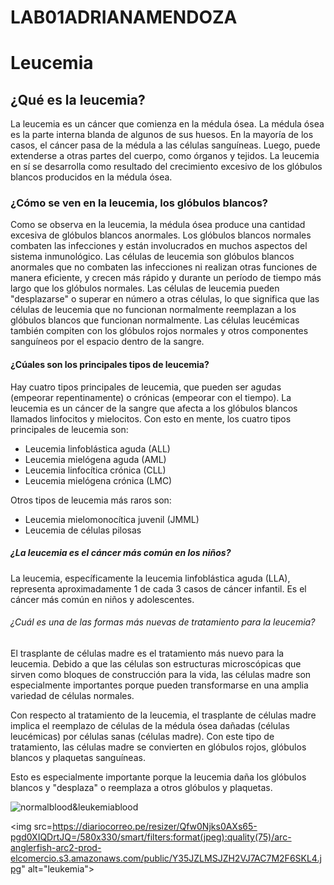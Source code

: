 # LAB01ADRIANAMENDOZA

<!DOCTYPE html>
<html>
<head>
<title>Page Title</title>
</head>
<body>

<h1>Leucemia</h1>

<h2>¿Qué es la leucemia?</h2>

<p>La leucemia es un cáncer que comienza en la médula ósea. La médula ósea es la parte interna blanda de algunos de sus huesos. En la mayoría de los casos, el cáncer pasa de la médula a las células sanguíneas. Luego, puede extenderse a otras partes del cuerpo, como órganos y tejidos. La leucemia en sí se desarrolla como resultado del crecimiento excesivo de los glóbulos blancos producidos en la médula ósea.
</p>
<h3>¿Cómo se ven en la leucemia, los glóbulos blancos?</h3>

<p>Como se observa en la leucemia, la médula ósea produce una cantidad excesiva de glóbulos blancos anormales. Los glóbulos blancos normales combaten las infecciones y están involucrados en muchos aspectos del sistema inmunológico. Las células de leucemia son glóbulos blancos anormales que no combaten las infecciones ni realizan otras funciones de manera eficiente, y crecen más rápido y durante un período de tiempo más largo que los glóbulos normales. Las células de leucemia pueden "desplazarse" o superar en número a otras células, lo que significa que las células de leucemia que no funcionan normalmente reemplazan a los glóbulos blancos que funcionan normalmente. Las células leucémicas también compiten con los glóbulos rojos normales y otros componentes sanguíneos por el espacio dentro de la sangre.</p>

<h4>¿Cúales son los principales tipos de leucemia?</h4>

<p>Hay cuatro tipos principales de leucemia, que pueden ser agudas (empeorar repentinamente) o crónicas (empeorar con el tiempo). La leucemia es un cáncer de la sangre que afecta a los glóbulos blancos llamados linfocitos y mielocitos. Con esto en mente, los cuatro tipos principales de leucemia son:

- Leucemia linfoblástica aguda (ALL)
- Leucemia mielógena aguda (AML)
- Leucemia linfocítica crónica (CLL)
- Leucemia mielógena crónica (LMC)

Otros tipos de leucemia más raros son:
- Leucemia mielomonocítica juvenil (JMML)
- Leucemia de células pilosas
</p>

<h5>¿La leucemia es el cáncer más común en los niños?</h5>

<p>La leucemia, específicamente la leucemia linfoblástica aguda (LLA), representa aproximadamente 1 de cada 3 casos de cáncer infantil. Es el cáncer más común en niños y adolescentes.</p>

<h6>¿Cuál es una de las formas más nuevas de tratamiento para la leucemia?</h6>

<p>El trasplante de células madre es el tratamiento más nuevo para la leucemia. Debido a que las células son estructuras microscópicas que sirven como bloques de construcción para la vida, las células madre son especialmente importantes porque pueden transformarse en una amplia variedad de células normales.

Con respecto al tratamiento de la leucemia, el trasplante de células madre implica el reemplazo de células de la médula ósea dañadas (células leucémicas) por células sanas (células madre). Con este tipo de tratamiento, las células madre se convierten en glóbulos rojos, glóbulos blancos y plaquetas sanguíneas.

Esto es especialmente importante porque la leucemia daña los glóbulos blancos y "desplaza" o reemplaza a otros glóbulos y plaquetas.
</p>
</body>
</html>

<img src="https://www.redaccionmedica.com/images/enfermedades/leucemias.jpg
" alt="normalblood&leukemiablood">

<img src=https://diariocorreo.pe/resizer/Qfw0Njks0AXs65-pgd0XIQDrtJQ=/580x330/smart/filters:format(jpeg):quality(75)/arc-anglerfish-arc2-prod-elcomercio.s3.amazonaws.com/public/Y35JZLMSJZH2VJ7AC7M2F6SKL4.jpg" alt="leukemia">
